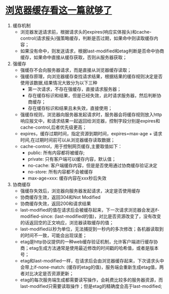 # [浏览器缓存看这一篇就够了](https://mp.weixin.qq.com/s/q0SGphiRncLldo7CFJO9GQ)

1. 缓存机制
    * 浏览器发送请求前，根据请求头的expires(响应实体报头)和cache-control(请求报头)强策略缓存，判断是否过期，如果命中则读取缓存内容；
    * 如果没有命中，则发送请求，根据last-modified和etag判断是否命中协商缓存，如果命中直接从缓存获取，否则从服务器获取；
2. 强缓存
    * 强缓存不会向服务器请求，而是直接从浏览器缓存读取；
    * 强缓存原理，向浏览器缓存查找请求结果，根据结果的缓存规则决定是否使用该数据,结果情况大致分为以下三种
        * 第一次请求，不存在强缓存，直接请求服务器；
        * 存在缓存标识和结果，但是已经失效，此时请求服务器，然后判断协商缓存；
        * 存在缓存标识和结果且未失效，直接使用；
    * 强缓存规则，浏览器向服务器发起请求时，服务器会将缓存规则放入http响应报文中，和请求结果一起返回给浏览器，控制字段分别是expires和cache-control,后者优先级更高；
    * expires，缓存过期时间，指定资源到期时间，expires=max-age + 请求时间,在过期时间前可以从浏览器缓存读取数据；
    * cache-control，用于控制网页缓存,主要取值如下：
        * public: 所有内容都将被缓存;
        * private: 只有客户端可以缓存内容，默认值；
        * no-cache: 客户端缓存内容，但是是否使用通过协商缓存验证决定
        * no-store: 所有内容都不会被缓存
        * max-age=xxx: 缓存内容在xxx秒后失效
3. 协商缓存
    * 强缓存失效后，浏览器向服务器发起请求，决定是否使用缓存
    * 协商缓存生效，返回304和Not Modified
    * 协商缓存失效，返回200和请求结果
    * last-modified的值在请求后会被缓存起来，下一次请求浏览器会发送if-modified-since: (last-modified的值)，对比是否资源改变了，没有改变的话返回空的正文响应，浏览器读取缓存的值；
    * last-modified以秒为单位，无法捕捉到一秒内的多次修改；各机器读取到的时间不一致，可能会出现误差；
    * etag是http协议提供的一种web缓存验证机制，允许客户端进行缓存协商；etag生成方法通常是使用最近修改的时间戳的哈希值，或者是版本号；
    * etag和last-modified一样，在请求后会由浏览器缓存起来，下次请求头中会带上if-none-match: (缓存的etag的值)，服务端会重新生成etag值，两者对比决定是否资源更新；
    * etag的每次服务端生成都需要读写操作，会耗费比较多的服务器资源，而last-modified只需要读取操作；但是etag的精确度会高于last-modified;
